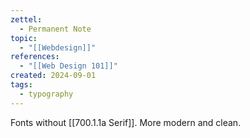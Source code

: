 ```yaml
---
zettel:
  - Permanent Note
topic:
  - "[[Webdesign]]"
references:
  - "[[Web Design 101]]"
created: 2024-09-01
tags:
  - typography
---
```

Fonts without [[700.1.1a Serif]]. 
More modern and clean.